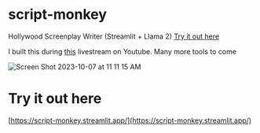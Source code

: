 # script-monkey
Hollywood Screenplay Writer (Streamlit + Llama 2)
[Try it out here](https://script-monkey.streamlit.app/)

I built this during [this](https://www.youtube.com/watch?v=ACHVQVdXBs8) livestream on Youtube. Many more tools to come

![Screen Shot 2023-10-07 at 11 11 15 AM](https://github.com/jawerty/script-monkey/assets/1999719/1d504d9a-6018-4e39-8be2-53da5c8c9921)

# Try it out here
[https://script-monkey.streamlit.app/](https://script-monkey.streamlit.app/)
